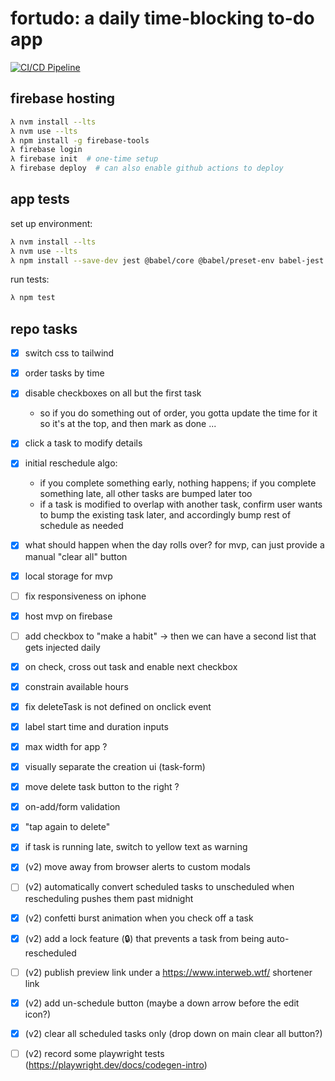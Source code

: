 # fortudo: a daily time-blocking to-do app

[![CI/CD Pipeline](https://github.com/iconix/fortudo/actions/workflows/ci-cd.yml/badge.svg)](https://github.com/iconix/fortudo/actions/workflows/ci-cd.yml)

## firebase hosting

```bash
λ nvm install --lts
λ nvm use --lts
λ npm install -g firebase-tools
λ firebase login
λ firebase init  # one-time setup
λ firebase deploy  # can also enable github actions to deploy
```

## app tests

set up environment:

```bash
λ nvm install --lts
λ nvm use --lts
λ npm install --save-dev jest @babel/core @babel/preset-env babel-jest @testing-library/dom jest-environment-jsdom
```

run tests:

```bash
λ npm test
```

## repo tasks

- [x] switch css to tailwind
- [x] order tasks by time
- [x] disable checkboxes on all but the first task
  - so if you do something out of order, you gotta update the time for it so it's at the top, and then mark as done ...
- [x] click a task to modify details
- [x] initial reschedule algo:
  - if you complete something early, nothing happens; if you complete something late, all other tasks are bumped later too
  - if a task is modified to overlap with another task, confirm user wants to bump the existing task later, and accordingly bump rest of schedule as needed
- [x] what should happen when the day rolls over? for mvp, can just provide a manual "clear all" button
- [x] local storage for mvp
- [ ] fix responsiveness on iphone
- [x] host mvp on firebase
- [ ] add checkbox to "make a habit" → then we can have a second list that gets injected daily

- [x] on check, cross out task and enable next checkbox
- [x] constrain available hours
- [x] fix deleteTask is not defined on onclick event
- [x] label start time and duration inputs
- [x] max width for app ?
- [x] visually separate the creation ui (task-form)
- [x] move delete task button to the right ?
- [x] on-add/form validation
- [x] "tap again to delete"
- [x] if task is running late, switch to yellow text as warning
- [x] (v2) move away from browser alerts to custom modals
- [ ] (v2) automatically convert scheduled tasks to unscheduled when rescheduling pushes them past midnight
- [x] (v2) confetti burst animation when you check off a task
- [x] (v2) add a lock feature (🔒) that prevents a task from being auto-rescheduled
- [ ] (v2) publish preview link under a https://www.interweb.wtf/ shortener link
- [x] (v2) add un-schedule button (maybe a down arrow before the edit icon?)
- [x] (v2) clear all scheduled tasks only (drop down on main clear all button?)
- [ ] (v2) record some playwright tests (https://playwright.dev/docs/codegen-intro)
